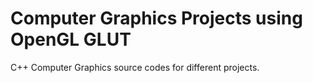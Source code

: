 # Computer Graphics Projects using OpenGL GLUT

C++ Computer Graphics source codes for different projects.
